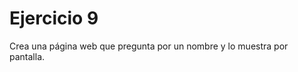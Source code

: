 <h1>Ejercicio 9</h1>
<p>Crea una página web que pregunta por un nombre y lo muestra por pantalla.</p>

